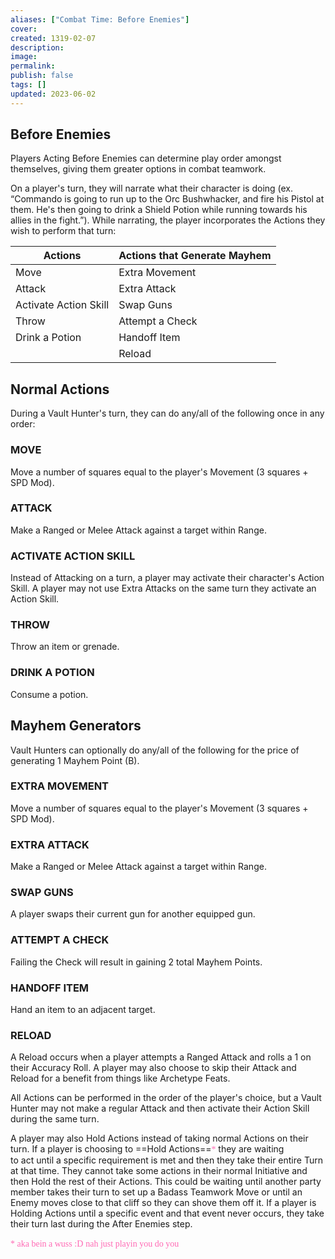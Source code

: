 ```yaml
---
aliases: ["Combat Time: Before Enemies"]
cover: 
created: 1319-02-07
description: 
image: 
permalink: 
publish: false
tags: []
updated: 2023-06-02
---
```


## Before Enemies

Players Acting Before Enemies can determine play order amongst themselves, giving them greater options in combat teamwork.

On a player's turn, they will narrate what their character is doing (ex. “Commando is going to run up to the Orc Bushwhacker, and fire his Pistol at them. He's then going to drink a Shield Potion while running towards his allies in the fight.”). While narrating, the player incorporates the Actions they wish to perform that turn:

| **Actions**               | **Actions that Generate Mayhem** |
| --------------------- | ---------------------------- |
| Move                  | Extra Movement               |
| Attack                | Extra Attack                 |
| Activate Action Skill | Swap Guns                    |
| Throw                 | Attempt a Check              |
| Drink a Potion        | Handoff Item                 |
|                       | Reload                             |

## Normal Actions

During a Vault Hunter's turn, they can do any/all of the following once in any order:

### MOVE

Move a number of squares equal to the player's Movement (3 squares + SPD Mod).

### ATTACK

Make a Ranged or Melee Attack against a target within Range.

### ACTIVATE ACTION SKILL

Instead of Attacking on a turn, a player may activate their character's Action Skill. A player may not use Extra Attacks on the same turn they activate an Action Skill.

### THROW

Throw an item or grenade.

### DRINK A POTION

Consume a potion.

## Mayhem Generators

Vault Hunters can optionally do any/all of the following for the price of generating 1 Mayhem Point (B).

### EXTRA MOVEMENT

Move a number of squares equal to the player's Movement (3 squares + SPD Mod).

### EXTRA ATTACK

Make a Ranged or Melee Attack against a target within Range.

### SWAP GUNS

A player swaps their current gun for another equipped gun.

### ATTEMPT A CHECK

Failing the Check will result in gaining 2 total Mayhem Points.

### HANDOFF ITEM

Hand an item to an adjacent target.

### RELOAD

A Reload occurs when a player attempts a Ranged Attack and rolls a 1 on their Accuracy Roll. A player may also choose to skip their Attack and Reload for a benefit from things like Archetype Feats.

All Actions can be performed in the order of the player's choice, but a Vault Hunter may not make a regular Attack and then activate their Action Skill during the same turn.

A player may also Hold Actions instead of taking normal Actions on their turn. If a player is choosing to ==Hold Actions==<span style="color: hotpink;font-family: Gill Sans">*</span> they are waiting  
to act until a specific requirement is met and then they take their entire Turn at that time. They cannot take some actions in their normal Initiative and then Hold the rest of their Actions. This could  be waiting until another party member takes their turn to set up a Badass Teamwork Move or until an Enemy moves close to that cliff  so they can shove them off it. If a player is Holding Actions until a specific event and that event never occurs, they take their turn last during the After Enemies step.

<span style="color: hotpink;font-family: Gill Sans">* aka bein a wuss :D</span>
<span style="color: hotpink;font-family: Gill Sans">nah just playin you do you</span>
